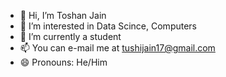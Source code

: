 - 👋 Hi, I’m Toshan Jain
- 👀 I’m interested in Data Scince, Computers
- 🌱 I’m currently a student
- 📫 You can e-mail me at tushijain17@gmail.com
- 😄 Pronouns: He/Him

<!---
Toshan666/Toshan666 is a ✨ special ✨ repository because its `README.md` (this file) appears on your GitHub profile.
You can click the Preview link to take a look at your changes.
--->

